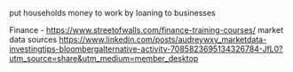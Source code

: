 put households money to work by loaning to businesses

Finance - https://www.streetofwalls.com/finance-training-courses/
market data sources
https://www.linkedin.com/posts/audreywxy_marketdata-investingtips-bloombergalternative-activity-7085823695134326784-JfL0?utm_source=share&utm_medium=member_desktop